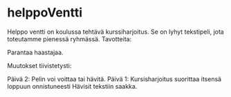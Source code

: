 # helppoVentti
Helppo ventti on koulussa tehtävä kurssiharjoitus. Se on lyhyt tekstipeli, jota toteutamme pienessä ryhmässä.
Tavotteita:

Parantaa haastajaa.

Muutokset tiivistetysti:

Päivä 2: Pelin voi voittaa tai hävitä.
Päivä 1: Kursisharjoitus suorittaa itsensä loppuun onnistuneesti Hävisit tekstiin saakka.
